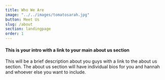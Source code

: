 ```yaml
---
title: Who We Are
image: "../../images/tomatosarah.jpg"
button: Meet Us
slug: /about
section: landingpage
order: 1
---
```


#### This is your intro with a link to your main about us section

This will be a brief description about you guys with a link to the about us section. The about us section will have individual bios for you and hannah and whoever else you want to include.
